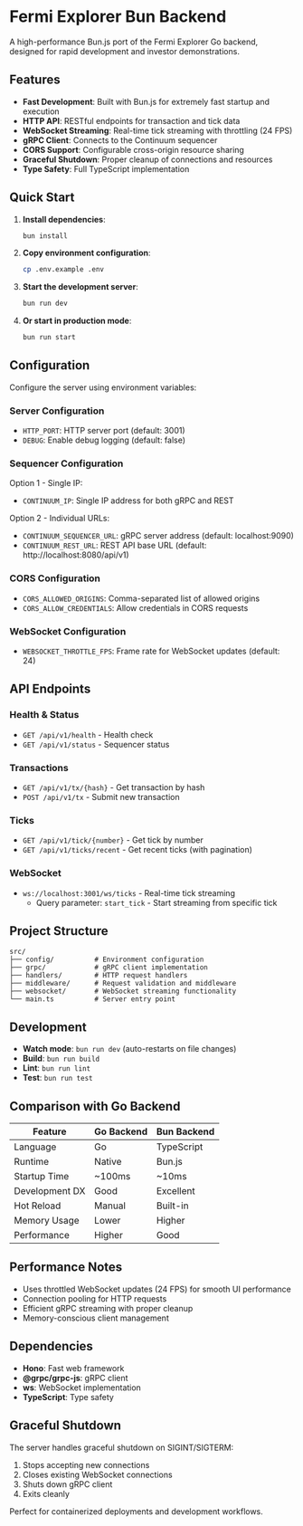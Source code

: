 # Fermi Explorer Bun Backend

A high-performance Bun.js port of the Fermi Explorer Go backend, designed for rapid development and investor demonstrations.

## Features

- **Fast Development**: Built with Bun.js for extremely fast startup and execution
- **HTTP API**: RESTful endpoints for transaction and tick data
- **WebSocket Streaming**: Real-time tick streaming with throttling (24 FPS)
- **gRPC Client**: Connects to the Continuum sequencer
- **CORS Support**: Configurable cross-origin resource sharing
- **Graceful Shutdown**: Proper cleanup of connections and resources
- **Type Safety**: Full TypeScript implementation

## Quick Start

1. **Install dependencies**:
   ```bash
   bun install
   ```

2. **Copy environment configuration**:
   ```bash
   cp .env.example .env
   ```

3. **Start the development server**:
   ```bash
   bun run dev
   ```

4. **Or start in production mode**:
   ```bash
   bun run start
   ```

## Configuration

Configure the server using environment variables:

### Server Configuration
- `HTTP_PORT`: HTTP server port (default: 3001)
- `DEBUG`: Enable debug logging (default: false)

### Sequencer Configuration
Option 1 - Single IP:
- `CONTINUUM_IP`: Single IP address for both gRPC and REST

Option 2 - Individual URLs:
- `CONTINUUM_SEQUENCER_URL`: gRPC server address (default: localhost:9090)
- `CONTINUUM_REST_URL`: REST API base URL (default: http://localhost:8080/api/v1)

### CORS Configuration
- `CORS_ALLOWED_ORIGINS`: Comma-separated list of allowed origins
- `CORS_ALLOW_CREDENTIALS`: Allow credentials in CORS requests

### WebSocket Configuration
- `WEBSOCKET_THROTTLE_FPS`: Frame rate for WebSocket updates (default: 24)

## API Endpoints

### Health & Status
- `GET /api/v1/health` - Health check
- `GET /api/v1/status` - Sequencer status

### Transactions
- `GET /api/v1/tx/{hash}` - Get transaction by hash
- `POST /api/v1/tx` - Submit new transaction

### Ticks
- `GET /api/v1/tick/{number}` - Get tick by number
- `GET /api/v1/ticks/recent` - Get recent ticks (with pagination)

### WebSocket
- `ws://localhost:3001/ws/ticks` - Real-time tick streaming
  - Query parameter: `start_tick` - Start streaming from specific tick

## Project Structure

```
src/
├── config/          # Environment configuration
├── grpc/            # gRPC client implementation
├── handlers/        # HTTP request handlers
├── middleware/      # Request validation and middleware
├── websocket/       # WebSocket streaming functionality
└── main.ts          # Server entry point
```

## Development

- **Watch mode**: `bun run dev` (auto-restarts on file changes)
- **Build**: `bun run build`
- **Lint**: `bun run lint`
- **Test**: `bun run test`

## Comparison with Go Backend

| Feature | Go Backend | Bun Backend |
|---------|------------|-------------|
| Language | Go | TypeScript |
| Runtime | Native | Bun.js |
| Startup Time | ~100ms | ~10ms |
| Development DX | Good | Excellent |
| Hot Reload | Manual | Built-in |
| Memory Usage | Lower | Higher |
| Performance | Higher | Good |

## Performance Notes

- Uses throttled WebSocket updates (24 FPS) for smooth UI performance
- Connection pooling for HTTP requests
- Efficient gRPC streaming with proper cleanup
- Memory-conscious client management

## Dependencies

- **Hono**: Fast web framework
- **@grpc/grpc-js**: gRPC client
- **ws**: WebSocket implementation
- **TypeScript**: Type safety

## Graceful Shutdown

The server handles graceful shutdown on SIGINT/SIGTERM:

1. Stops accepting new connections
2. Closes existing WebSocket connections
3. Shuts down gRPC client
4. Exits cleanly

Perfect for containerized deployments and development workflows.